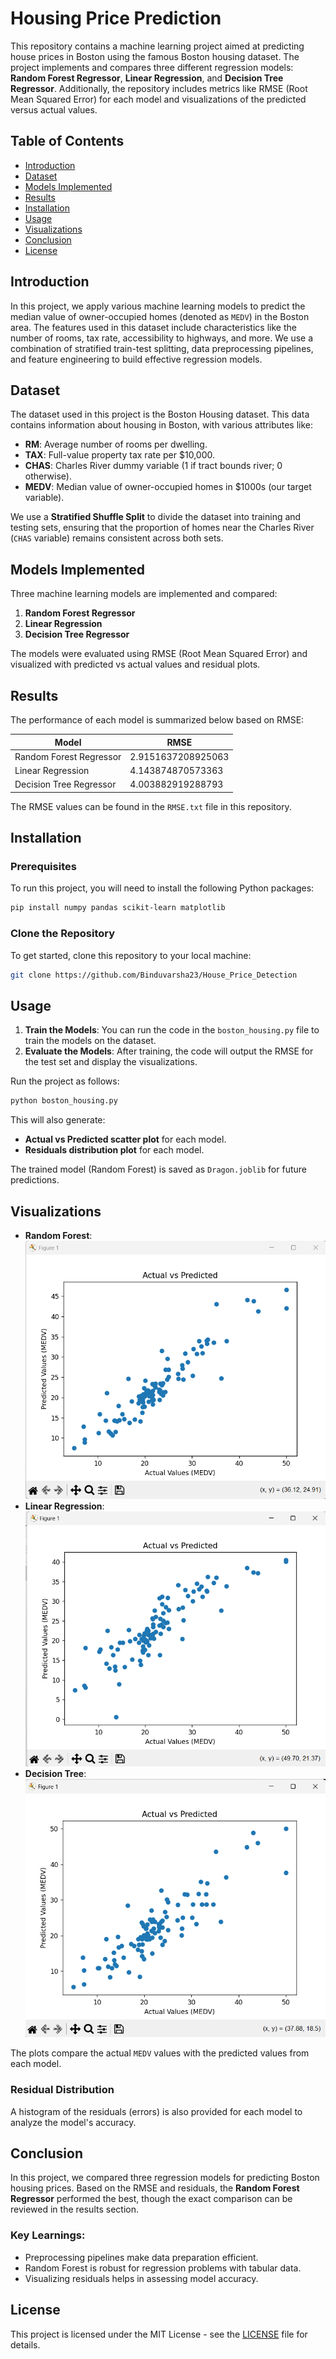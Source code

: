 # Housing Price Prediction

This repository contains a machine learning project aimed at predicting house prices in Boston using the famous Boston housing dataset. The project implements and compares three different regression models: **Random Forest Regressor**, **Linear Regression**, and **Decision Tree Regressor**. Additionally, the repository includes metrics like RMSE (Root Mean Squared Error) for each model and visualizations of the predicted versus actual values.

## Table of Contents

- [Introduction](#introduction)
- [Dataset](#dataset)
- [Models Implemented](#models-implemented)
- [Results](#results)
- [Installation](#installation)
- [Usage](#usage)
- [Visualizations](#visualizations)
- [Conclusion](#conclusion)
- [License](#license)

## Introduction

In this project, we apply various machine learning models to predict the median value of owner-occupied homes (denoted as `MEDV`) in the Boston area. The features used in this dataset include characteristics like the number of rooms, tax rate, accessibility to highways, and more. We use a combination of stratified train-test splitting, data preprocessing pipelines, and feature engineering to build effective regression models.

## Dataset

The dataset used in this project is the Boston Housing dataset. This data contains information about housing in Boston, with various attributes like:

- **RM**: Average number of rooms per dwelling.
- **TAX**: Full-value property tax rate per $10,000.
- **CHAS**: Charles River dummy variable (1 if tract bounds river; 0 otherwise).
- **MEDV**: Median value of owner-occupied homes in $1000s (our target variable).

We use a **Stratified Shuffle Split** to divide the dataset into training and testing sets, ensuring that the proportion of homes near the Charles River (`CHAS` variable) remains consistent across both sets.

## Models Implemented

Three machine learning models are implemented and compared:

1. **Random Forest Regressor**
2. **Linear Regression**
3. **Decision Tree Regressor**

The models were evaluated using RMSE (Root Mean Squared Error) and visualized with predicted vs actual values and residual plots.

## Results

The performance of each model is summarized below based on RMSE:

| Model                   | RMSE         |
|--------------------------|--------------|
| Random Forest Regressor   | 2.9151637208925063 |
| Linear Regression         | 4.143874870573363 |
| Decision Tree Regressor   | 4.003882919288793 |

The RMSE values can be found in the `RMSE.txt` file in this repository.

## Installation

### Prerequisites

To run this project, you will need to install the following Python packages:

```bash
pip install numpy pandas scikit-learn matplotlib
```

### Clone the Repository

To get started, clone this repository to your local machine:

```bash
git clone https://github.com/Binduvarsha23/House_Price_Detection
```

## Usage

1. **Train the Models**: You can run the code in the `boston_housing.py` file to train the models on the dataset.
2. **Evaluate the Models**: After training, the code will output the RMSE for the test set and display the visualizations.

Run the project as follows:

```bash
python boston_housing.py
```

This will also generate:

- **Actual vs Predicted scatter plot** for each model.
- **Residuals distribution plot** for each model.

The trained model (Random Forest) is saved as `Dragon.joblib` for future predictions.

## Visualizations

- **Random Forest**: ![RandomForest](Random_Forest.png)
- **Linear Regression**: ![LinearRegression](LinearRegression.png)
- **Decision Tree**: ![DecisionTree](DecisionTree.png)

The plots compare the actual `MEDV` values with the predicted values from each model.

### Residual Distribution

A histogram of the residuals (errors) is also provided for each model to analyze the model's accuracy.

## Conclusion

In this project, we compared three regression models for predicting Boston housing prices. Based on the RMSE and residuals, the **Random Forest Regressor** performed the best, though the exact comparison can be reviewed in the results section.

### Key Learnings:
- Preprocessing pipelines make data preparation efficient.
- Random Forest is robust for regression problems with tabular data.
- Visualizing residuals helps in assessing model accuracy.

## License

This project is licensed under the MIT License - see the [LICENSE](LICENSE) file for details.
